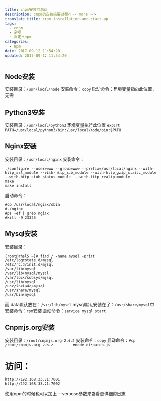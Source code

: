 ```yaml
---
title: cnpm安装与启动
description: cnpm的安装简要过程<!-- more -->
translate_title: cnpm-installation-and-start-up
tags:
  - cnpm
  - 杂项
  - 自定义npm
categories:
  - Npm
date: 2017-09-12 11:54:20
updated: 2017-09-12 11:54:20
---
```



## Node安装
安装目录：`/usr/local/node`
安装命令：`copy`
启动命令：环境变量指向此位置，无需

## Python3安装
安装目录：`/usr/local/python3`
环境变量执行此位置 `export PATH=/usr/local/python3/bin:/usr/local/node/bin:$PATH`

## Nginx安装
安装目录：`/usr/local/nginx`
安装命令：
```
./configure --user=www --group=www --prefix=/usr/local/nginx --with-http_ssl_module --with-http_sub_module --with-http_gzip_static_module --with-http_stub_status_module  --with-http_realip_module
make
make install
```
启动命令：
```
#cp /usr/local/nginx/sbin         
#./nginx
#ps -ef | grep nginx          
#kill -9 23325
```


## Mysql安装

安装目录：
```
[root@rhel5 ~]# find / -name mysql -print
/etc/logrotate.d/mysql
/etc/rc.d/init.d/mysql
/var/lib/mysql
/var/lib/mysql/mysql
/var/lock/subsys/mysql
/usr/lib/mysql
/usr/include/mysql
/usr/share/mysql
/usr/bin/mysql
```
而 data默认放在：`/var/lib/mysql`
mysql默认安装在了：`/usr/share/mysql`中
安装命令：`rpm`安装
启动命令：`service mysql start`


## Cnpmjs.org安装

安装目录：`/root/cnpmjs.org-2.6.2`
安装命令：`copy`
启动命令：`#cp /root/cnpmjs.org-2.6.2         #node dispatch.js`


# 访问：
```
http://192.168.33.21:7001
http://192.168.33.21:7002
```

使用npm的时候也可以加上 --verbose参数来查看更详细的日志